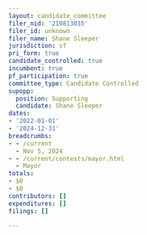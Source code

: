 ```yaml
---
layout: candidate_committee
filer_nid: '210813035'
filer_id: unknown
filer_name: Shane Sleeper
jurisdiction: sf
pri_form: true
candidate_controlled: true
incumbent: true
pf_participation: true
committee_type: Candidate Controlled
supopp:
  position: Supporting
  candidate: Shane Sleeper
dates:
- '2022-01-01'
- '2024-12-31'
breadcrumbs:
- - /current
  - Nov 5, 2024
- - /current/contests/mayor.html
  - Mayor
totals:
- $0
- $0
contributors: []
expenditures: []
filings: []

---
```

